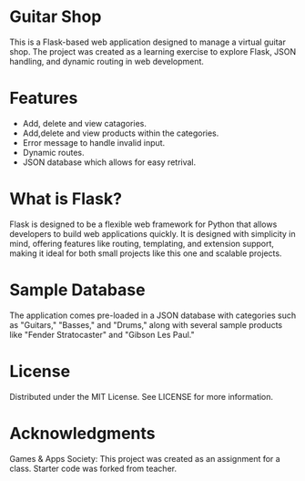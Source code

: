 # Guitar Shop

This is a Flask-based web application designed to manage a virtual guitar shop. 
The project was created as a learning exercise to explore Flask, JSON handling, and dynamic routing in web development.

# Features 
- Add, delete and view catagories.
- Add,delete and view products within the categories.
- Error message to handle invalid input.
- Dynamic routes.
- JSON database which allows for easy retrival.

# What is Flask?

Flask is designed to be a flexible web framework for Python that allows developers to build web applications quickly. 
It is designed with simplicity in mind, offering features like routing, templating, and extension support, 
making it ideal for both small projects like this one and scalable projects.

# Sample Database

The application comes pre-loaded in a JSON database with categories such as 
"Guitars," "Basses," and "Drums," along with several sample products like "Fender Stratocaster" and "Gibson Les Paul."

# License
Distributed under the MIT License. See LICENSE for more information.

# Acknowledgments
Games & Apps Society: This project was created as an assignment for a class. Starter code was forked from teacher. 
